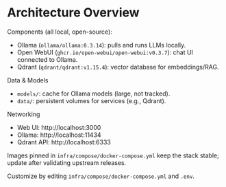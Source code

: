 # Architecture Overview

Components (all local, open-source):
- Ollama (`ollama/ollama:0.3.14`): pulls and runs LLMs locally.
- Open WebUI (`ghcr.io/open-webui/open-webui:v0.3.7`): chat UI connected to Ollama.
- Qdrant (`qdrant/qdrant:v1.15.4`): vector database for embeddings/RAG.

Data & Models
- `models/`: cache for Ollama models (large, not tracked).
- `data/`: persistent volumes for services (e.g., Qdrant).

Networking
- Web UI: http://localhost:3000
- Ollama: http://localhost:11434
- Qdrant API: http://localhost:6333

Images pinned in `infra/compose/docker-compose.yml` keep the stack stable; update after validating upstream releases.

Customize by editing `infra/compose/docker-compose.yml` and `.env`.
